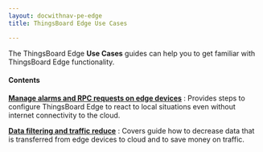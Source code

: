 ```yaml
---
layout: docwithnav-pe-edge
title: ThingsBoard Edge Use Cases

---
```


The ThingsBoard Edge **Use Cases** guides can help you to get familiar with ThingsBoard Edge functionality.

#### Contents

[**Manage alarms and RPC requests on edge devices**](/docs/edge/use-cases/manage-alarms-rpc-requests-pe/)
: Provides steps to configure ThingsBoard Edge to react to local situations even without internet connectivity to the cloud. 

[**Data filtering and traffic reduce**](/docs/edge/use-cases/data-filtering-traffic-reduce-pe/)
: Covers guide how to decrease data that is transferred from edge devices to cloud and to save money on traffic.
